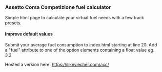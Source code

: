### Assetto Corsa Competizione fuel calculator
Simple html page to calculate your virtual fuel needs with a few track presets.

#### Improve default values

Submit your average fuel consumption to index.html starting at line 20. Add a "fuel" attribute to one of the option elements containing a float value eg. 3.2

Hosted a version here:
https://ilikeviecher.com/acc/
